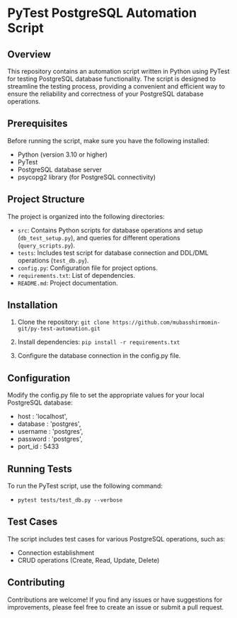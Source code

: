 # PyTest PostgreSQL Automation Script

## Overview

This repository contains an automation script written in Python using PyTest for testing PostgreSQL database functionality. The script is designed to streamline the testing process, providing a convenient and efficient way to ensure the reliability and correctness of your PostgreSQL database operations.

## Prerequisites

Before running the script, make sure you have the following installed:

- Python (version 3.10 or higher)
- PyTest
- PostgreSQL database server
- psycopg2 library (for PostgreSQL connectivity)

## Project Structure

The project is organized into the following directories:

- `src`: Contains Python scripts for database operations and setup (`db_test_setup.py`), and queries for different operations (`query_scripts.py`).
- `tests`: Includes test script for database connection and DDL/DML operations (`test_db.py`).
- `config.py`: Configuration file for project options.
- `requirements.txt`: List of dependencies.
- `README.md`: Project documentation.

## Installation

1. Clone the repository:
   `git clone https://github.com/mubasshirmomin-git/py-test-automation.git`

2. Install dependencies:
   `pip install -r requirements.txt`

3. Configure the database connection in the config.py file.

## Configuration

Modify the config.py file to set the appropriate values for your local PostgreSQL database:

- host : 'localhost',
- database : 'postgres',
- username : 'postgres',
- password : 'postgres',
- port_id : 5433

## Running Tests

To run the PyTest script, use the following command:

- `pytest tests/test_db.py --verbose`

## Test Cases

The script includes test cases for various PostgreSQL operations, such as:

- Connection establishment
- CRUD operations (Create, Read, Update, Delete)

## Contributing

Contributions are welcome! If you find any issues or have suggestions for improvements, please feel free to create an issue or submit a pull request.
